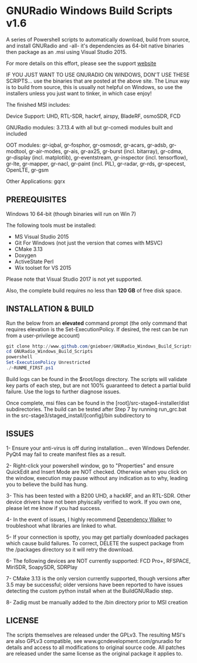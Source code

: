 GNURadio Windows Build Scripts v1.6
=====================================

A series of Powershell scripts to automatically download,  build from source, and install GNURadio and -all- it's dependencies as 64-bit native binaries then package as an .msi using Visual Studio 2015.

For more details on this effort, please see the support [website](http://www.gcndevelopment.com/gnuradio)

IF YOU JUST WANT TO USE GNURADIO ON WINDOWS, DON'T USE THESE SCRIPTS... use the binaries that are posted at the above site.  The Linux way is to build from source, this is usually not helpful on Windows, so use the installers unless you just want to tinker, in which case enjoy!

The finished MSI includes:

Device Support: UHD, RTL-SDR, hackrf, airspy, BladeRF, osmoSDR, FCD

GNURadio modules: 3.7.13.4 with all but gr-comedi modules built and included

OOT modules: gr-iqbal, gr-fosphor, gr-osmosdr, gr-acars, gr-adsb, gr-modtool, gr-air-modes, gr-ais, gr-ax25, gr-burst (incl. bitarray), gr-cdma, gr-display (incl. matplotlib), gr-eventstream, gr-inspector (incl. tensorflow), gr-lte, gr-mapper, gr-nacl, gr-paint (incl. PIL), gr-radar, gr-rds, gr-specest, OpenLTE, gr-gsm

Other Applications: gqrx

<h2>PREREQUISITES</h2>
Windows 10 64-bit (though binaries will run on Win 7)

The following tools must be installed:  
- MS Visual Studio 2015 
- Git For Windows  (not just the version that comes with MSVC)
- CMake 3.13
- Doxygen  
- ActiveState Perl  
- Wix toolset for VS 2015  

Please note that Visual Studio 2017 is not yet supported.

Also, the complete build requires no less than **120 GB** of free disk space.

<h2>INSTALLATION & BUILD</h2>

Run the below from an **elevated** command prompt (the only command that requires elevation is the Set-ExecutionPolicy.  If desired, the rest can be run from a user-privilege account)

```powershell
git clone http://www.github.com/gnieboer/GNURadio_Windows_Build_Scripts
cd GNURadio_Windows_Build_Scripts
powershell 
Set-ExecutionPolicy Unrestricted
./~RUNME_FIRST.ps1
```

Build logs can be found in the $root/logs directory.  The scripts will validate key parts of each step, but are not 100% guaranteed to detect a partial build failure.  Use the logs to further diagnose issues.

Once complete, msi files can be found in the [root]/src-stage4-installer/dist subdirectories.  The build can be tested after Step 7 by running run_grc.bat in the src-stage3/staged_install/[config]/bin subdirectory to 

<h2>ISSUES</h2>

1- Ensure your anti-virus is off during installation... even Windows Defender.  PyQt4 may fail to create manifest files as a result.

2- Right-click your powershell window, go to "Properties" and ensure QuickEdit and Insert Mode are NOT checked.  Otherwise when you click on the window, execution may pause without any indication as to why, leading you to believe the build has hung.

3- This has been tested with a B200 UHD, a hackRF, and an RTL-SDR.  Other device drivers have not been phyiscally verified to work.  If you own one, please let me know if you had success.

4- In the event of issues, I highly recommend [Dependency Walker](https://www.dependencywalker.com/) to troubleshoot what libraries are linked to what.

5- If your connection is spotty, you may get partially downloaded packages which cause build failures.  To correct, DELETE the suspect package from the /packages directory so it will retry the download.

6- The following devices are NOT currently supported: FCD Pro+, RFSPACE, MiriSDR, SoapySDR, SDRPlay

7- CMake 3.13 is the only version currently supported, though versions after 3.5 may be successful; older versions have been reported to have issues detecting the custom python install when at the BuildGNURadio step. 

8- Zadig must be manually added to the /bin directory prior to MSI creation

<h2>LICENSE</h2>
The scripts themselves are released under the GPLv3.  The resulting MSI's are also GPLv3 compatible, see www.gcndevelopment.com/gnuradio for details and access to all modifications to original source code.  All patches are released under the same license as the original package it applies to.